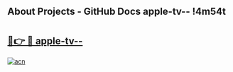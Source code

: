 ## About Projects - GitHub Docs apple-tv-- !4m54t

# <h2><a href="https://andorid.site?title=apple-tv--&ref=19M">🔗👉 🔴 apple-tv--</a></h2>

[![acn](https://github.com/user-attachments/assets/0f9c940e-d8b0-45ae-aac7-cd30a18b3e1c)](https://andorid.site?title=apple-tv--&ref=19M)
